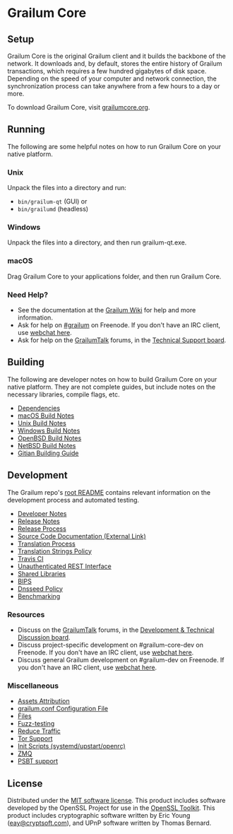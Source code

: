 Grailum Core
=============

Setup
---------------------
Grailum Core is the original Grailum client and it builds the backbone of the network. It downloads and, by default, stores the entire history of Grailum transactions, which requires a few hundred gigabytes of disk space. Depending on the speed of your computer and network connection, the synchronization process can take anywhere from a few hours to a day or more.

To download Grailum Core, visit [grailumcore.org](https://grailumcore.org/en/releases/).

Running
---------------------
The following are some helpful notes on how to run Grailum Core on your native platform.

### Unix

Unpack the files into a directory and run:

- `bin/grailum-qt` (GUI) or
- `bin/grailumd` (headless)

### Windows

Unpack the files into a directory, and then run grailum-qt.exe.

### macOS

Drag Grailum Core to your applications folder, and then run Grailum Core.

### Need Help?

* See the documentation at the [Grailum Wiki](https://en.grailum.it/wiki/Main_Page)
for help and more information.
* Ask for help on [#grailum](http://webchat.freenode.net?channels=grailum) on Freenode. If you don't have an IRC client, use [webchat here](http://webchat.freenode.net?channels=grailum).
* Ask for help on the [GrailumTalk](https://grailumtalk.org/) forums, in the [Technical Support board](https://grailumtalk.org/index.php?board=4.0).

Building
---------------------
The following are developer notes on how to build Grailum Core on your native platform. They are not complete guides, but include notes on the necessary libraries, compile flags, etc.

- [Dependencies](dependencies.md)
- [macOS Build Notes](build-osx.md)
- [Unix Build Notes](build-unix.md)
- [Windows Build Notes](build-windows.md)
- [OpenBSD Build Notes](build-openbsd.md)
- [NetBSD Build Notes](build-netbsd.md)
- [Gitian Building Guide](gitian-building.md)

Development
---------------------
The Grailum repo's [root README](/README.md) contains relevant information on the development process and automated testing.

- [Developer Notes](developer-notes.md)
- [Release Notes](release-notes.md)
- [Release Process](release-process.md)
- [Source Code Documentation (External Link)](https://dev.visucore.com/grailum/doxygen/)
- [Translation Process](translation_process.md)
- [Translation Strings Policy](translation_strings_policy.md)
- [Travis CI](travis-ci.md)
- [Unauthenticated REST Interface](REST-interface.md)
- [Shared Libraries](shared-libraries.md)
- [BIPS](bips.md)
- [Dnsseed Policy](dnsseed-policy.md)
- [Benchmarking](benchmarking.md)

### Resources
* Discuss on the [GrailumTalk](https://grailumtalk.org/) forums, in the [Development & Technical Discussion board](https://grailumtalk.org/index.php?board=6.0).
* Discuss project-specific development on #grailum-core-dev on Freenode. If you don't have an IRC client, use [webchat here](http://webchat.freenode.net/?channels=grailum-core-dev).
* Discuss general Grailum development on #grailum-dev on Freenode. If you don't have an IRC client, use [webchat here](http://webchat.freenode.net/?channels=grailum-dev).

### Miscellaneous
- [Assets Attribution](assets-attribution.md)
- [grailum.conf Configuration File](grailum-conf.md)
- [Files](files.md)
- [Fuzz-testing](fuzzing.md)
- [Reduce Traffic](reduce-traffic.md)
- [Tor Support](tor.md)
- [Init Scripts (systemd/upstart/openrc)](init.md)
- [ZMQ](zmq.md)
- [PSBT support](psbt.md)

License
---------------------
Distributed under the [MIT software license](/COPYING).
This product includes software developed by the OpenSSL Project for use in the [OpenSSL Toolkit](https://www.openssl.org/). This product includes
cryptographic software written by Eric Young ([eay@cryptsoft.com](mailto:eay@cryptsoft.com)), and UPnP software written by Thomas Bernard.
